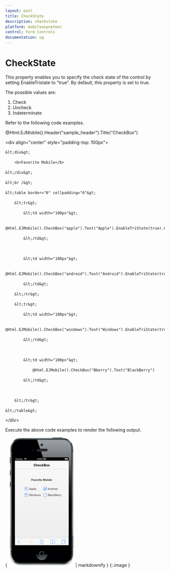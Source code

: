 ```yaml
---
layout: post
title: CheckState
description: checkstate
platform: mobileaspnetmvc
control: Form Controls
documentation: ug
---
```


# CheckState

This property enables you to specify the check state of the control by setting EnableTristate to “true”. By default, this property is set to true.

The possible values are:

1. Check
2. Uncheck
3. Indeterminate

Refer to the following code examples.



@Html.EJMobile().Header("sample_header").Title("CheckBox")

&lt;div align="center" style="padding-top: 100px"&gt;

    &lt;div&gt;

        <b>Favorite Mobile</b>

    &lt;/div&gt;

    &lt;br /&gt;

    &lt;table border="0" cellpadding="6"&gt;

        &lt;tr&gt;

            &lt;td width="100px"&gt;

                @Html.EJMobile().CheckBox("apple").Text("Apple").EnableTriState(true).CheckState(CheckState.Indeterminate)

            &lt;/td&gt;



            &lt;td width="100px"&gt;

                @Html.EJMobile().CheckBox("android").Text("Android").EnableTriState(true).CheckState(CheckState.Check)

            &lt;/td&gt;

        &lt;/tr&gt;

        &lt;tr&gt;

            &lt;td width="100px"&gt;

                @Html.EJMobile().CheckBox("windows").Text("Windows").EnableTriState(true).CheckState(CheckState.Indeterminate)

            &lt;/td&gt;



            &lt;td width="100px"&gt;

                @Html.EJMobile().CheckBox("Bberry").Text("BlackBerry")

            &lt;/td&gt;



        &lt;/tr&gt;

    &lt;/table&gt;

&lt;/div&gt;



Execute the above code examples to render the following output.

{ ![C:/Users/deepal/AppData/Local/Temp/SNAGHTML2f71445a.PNG](CheckState_images/CheckState_img1.png) | markdownify }
{:.image }


